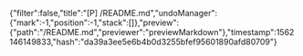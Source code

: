 {"filter":false,"title":"[P] /README.md","undoManager":{"mark":-1,"position":-1,"stack":[]},"preview":{"path":"/README.md","previewer":"previewMarkdown"},"timestamp":1562146149833,"hash":"da39a3ee5e6b4b0d3255bfef95601890afd80709"}
